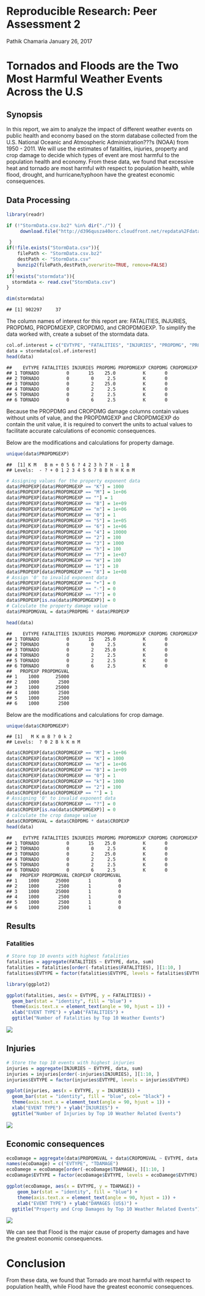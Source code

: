 Reproducible Research: Peer Assessment 2
================
Pathik Chamaria
January 26, 2017

Tornados and Floods are the Two Most Harmful Weather Events Across the U.S
==========================================================================

Synopsis
--------

In this report, we aim to analyze the impact of different weather events on public health and economy based on the storm database collected from the U.S. National Oceanic and Atmospheric Administration???s (NOAA) from 1950 - 2011. We will use the estimates of fatalities, injuries, property and crop damage to decide which types of event are most harmful to the population health and economy. From these data, we found that excessive heat and tornado are most harmful with respect to population health, while flood, drought, and hurricane/typhoon have the greatest economic consequences.

Data Processing
---------------

``` r
library(readr)

if (!"StormData.csv.bz2" %in% dir("./")) {
     download.file("http://d396qusza40orc.cloudfront.net/repdata%2Fdata%2FStormData.csv.bz2", destfile = "StormData.csv.bz2")

 }
if(!file.exists("StormData.csv")){
    filePath <- "StormData.csv.bz2"
    destPath <- "StormData.csv"
    bunzip2(filePath,destPath,overwrite=TRUE, remove=FALSE)
  }
if(!exists("stormdata")){
  stormdata <- read.csv("StormData.csv")
}

dim(stormdata)
```

    ## [1] 902297     37

The column names of interest for this report are: FATALITIES, INJURIES, PROPDMG, PROPDMGEXP, CROPDMG, and CROPDMGEXP. To simplify the data worked with, create a subset of the stormdata data.

``` r
col.of.interest = c("EVTYPE", "FATALITIES", "INJURIES", "PROPDMG", "PROPDMGEXP", "CROPDMG",  "CROPDMGEXP")
data = stormdata[col.of.interest]
head(data)
```

    ##    EVTYPE FATALITIES INJURIES PROPDMG PROPDMGEXP CROPDMG CROPDMGEXP
    ## 1 TORNADO          0       15    25.0          K       0           
    ## 2 TORNADO          0        0     2.5          K       0           
    ## 3 TORNADO          0        2    25.0          K       0           
    ## 4 TORNADO          0        2     2.5          K       0           
    ## 5 TORNADO          0        2     2.5          K       0           
    ## 6 TORNADO          0        6     2.5          K       0

Because the PROPDMG and CROPDMG damage columns contain values without units of value, and the PROPDMGEXP and CROPDMGEXP do contain the unit value, it is required to convert the units to actual values to facilitate accurate calculations of economic consequences.

Below are the modifications and calculations for property damage.

``` r
unique(data$PROPDMGEXP)
```

    ##  [1] K M   B m + 0 5 6 ? 4 2 3 h 7 H - 1 8
    ## Levels:  - ? + 0 1 2 3 4 5 6 7 8 B h H K m M

``` r
# Assigning values for the property exponent data 
data$PROPEXP[data$PROPDMGEXP == "K"] = 1000
data$PROPEXP[data$PROPDMGEXP == "M"] = 1e+06
data$PROPEXP[data$PROPDMGEXP == ""] = 1
data$PROPEXP[data$PROPDMGEXP == "B"] = 1e+09
data$PROPEXP[data$PROPDMGEXP == "m"] = 1e+06
data$PROPEXP[data$PROPDMGEXP == "0"] = 1
data$PROPEXP[data$PROPDMGEXP == "5"] = 1e+05
data$PROPEXP[data$PROPDMGEXP == "6"] = 1e+06
data$PROPEXP[data$PROPDMGEXP == "4"] = 10000
data$PROPEXP[data$PROPDMGEXP == "2"] = 100
data$PROPEXP[data$PROPDMGEXP == "3"] = 1000
data$PROPEXP[data$PROPDMGEXP == "h"] = 100
data$PROPEXP[data$PROPDMGEXP == "7"] = 1e+07
data$PROPEXP[data$PROPDMGEXP == "H"] = 100
data$PROPEXP[data$PROPDMGEXP == "1"] = 10
data$PROPEXP[data$PROPDMGEXP == "8"] = 1e+08
# Assign '0' to invalid exponent data
data$PROPEXP[data$PROPDMGEXP == "+"] = 0
data$PROPEXP[data$PROPDMGEXP == "-"] = 0
data$PROPEXP[data$PROPDMGEXP == "?"] = 0
data$PROPEXP[is.na(data$PROPDMGEXP)] = 0
# Calculate the property damage value
data$PROPDMGVAL = data$PROPDMG * data$PROPEXP

head(data)
```

    ##    EVTYPE FATALITIES INJURIES PROPDMG PROPDMGEXP CROPDMG CROPDMGEXP
    ## 1 TORNADO          0       15    25.0          K       0           
    ## 2 TORNADO          0        0     2.5          K       0           
    ## 3 TORNADO          0        2    25.0          K       0           
    ## 4 TORNADO          0        2     2.5          K       0           
    ## 5 TORNADO          0        2     2.5          K       0           
    ## 6 TORNADO          0        6     2.5          K       0           
    ##   PROPEXP PROPDMGVAL
    ## 1    1000      25000
    ## 2    1000       2500
    ## 3    1000      25000
    ## 4    1000       2500
    ## 5    1000       2500
    ## 6    1000       2500

Below are the modifications and calculations for crop damage.

``` r
unique(data$CROPDMGEXP)
```

    ## [1]   M K m B ? 0 k 2
    ## Levels:  ? 0 2 B k K m M

``` r
data$CROPEXP[data$CROPDMGEXP == "M"] = 1e+06
data$CROPEXP[data$CROPDMGEXP == "K"] = 1000
data$CROPEXP[data$CROPDMGEXP == "m"] = 1e+06
data$CROPEXP[data$CROPDMGEXP == "B"] = 1e+09
data$CROPEXP[data$CROPDMGEXP == "0"] = 1
data$CROPEXP[data$CROPDMGEXP == "k"] = 1000
data$CROPEXP[data$CROPDMGEXP == "2"] = 100
data$CROPEXP[data$CROPDMGEXP == ""] = 1
# Assigning '0' to invalid exponent data
data$CROPEXP[data$CROPDMGEXP == "?"] = 0
data$CROPEXP[is.na(data$CROPDMGEXP)] = 0
# calculate the crop damage value
data$CROPDMGVAL = data$CROPDMG * data$CROPEXP
head(data)
```

    ##    EVTYPE FATALITIES INJURIES PROPDMG PROPDMGEXP CROPDMG CROPDMGEXP
    ## 1 TORNADO          0       15    25.0          K       0           
    ## 2 TORNADO          0        0     2.5          K       0           
    ## 3 TORNADO          0        2    25.0          K       0           
    ## 4 TORNADO          0        2     2.5          K       0           
    ## 5 TORNADO          0        2     2.5          K       0           
    ## 6 TORNADO          0        6     2.5          K       0           
    ##   PROPEXP PROPDMGVAL CROPEXP CROPDMGVAL
    ## 1    1000      25000       1          0
    ## 2    1000       2500       1          0
    ## 3    1000      25000       1          0
    ## 4    1000       2500       1          0
    ## 5    1000       2500       1          0
    ## 6    1000       2500       1          0

Results
-------

### Fatalities

``` r
# Store top 10 events with highest fatalities
fatalities = aggregate(FATALITIES ~ EVTYPE, data, sum)
fatalities = fatalities[order(-fatalities$FATALITIES), ][1:10, ]
fatalities$EVTYPE = factor(fatalities$EVTYPE, levels = fatalities$EVTYPE)

library(ggplot2)

ggplot(fatalities, aes(x = EVTYPE, y = FATALITIES)) + 
  geom_bar(stat = "identity", fill = "blue") +
  theme(axis.text.x = element_text(angle = 90, hjust = 1)) +
  xlab("EVENT TYPE") + ylab("FATALITIES") +
  ggtitle("Number of Fatalities by Top 10 Weather Events")
```

![](ass_2_files/figure-markdown_github/unnamed-chunk-7-1.png)

Injuries
--------

``` r
# Store the top 10 events with highest injuries
injuries = aggregate(INJURIES ~ EVTYPE, data, sum)
injuries = injuries[order(-injuries$INJURIES), ][1:10, ]
injuries$EVTYPE = factor(injuries$EVTYPE, levels = injuries$EVTYPE)

ggplot(injuries, aes(x = EVTYPE, y = INJURIES)) + 
  geom_bar(stat = "identity", fill = "blue", col= "black") + 
  theme(axis.text.x = element_text(angle = 90, hjust = 1)) + 
  xlab("EVENT TYPE") + ylab("INJURIES") + 
  ggtitle("Number of Injuries by Top 10 Weather Related Events")
```

![](ass_2_files/figure-markdown_github/unnamed-chunk-8-1.png)

Economic consequences
---------------------

``` r
ecoDamage = aggregate(data$PROPDMGVAL + data$CROPDMGVAL ~ EVTYPE, data, sum)
names(ecoDamage) = c("EVTYPE", "TDAMAGE")
ecoDamege = ecoDamage[order(-ecoDamage$TDAMAGE), ][1:10, ]
ecoDamage$EVTYPE = factor(ecoDamage$EVTYPE, levels = ecoDamege$EVTYPE)

ggplot(ecoDamage, aes(x = EVTYPE, y = TDAMAGE)) + 
    geom_bar(stat = "identity", fill = "blue") + 
    theme(axis.text.x = element_text(angle = 90, hjust = 1)) + 
    xlab("EVENT TYPE") + ylab("DAMAGES (US$)") +
  ggtitle("Property and Crop Damages by Top 10 Weather Related Events")
```

![](ass_2_files/figure-markdown_github/unnamed-chunk-9-1.png)

We can see that Flood is the major cause of property damages and have the greatest economic consequences.

Conclusion
==========

From these data, we found that Tornado are most harmful with respect to population health, while Flood have the greatest economic consequences.
